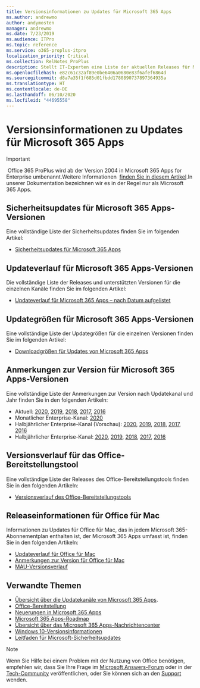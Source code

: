 ```yaml
---
title: Versionsinformationen zu Updates für Microsoft 365 Apps
ms.author: andrewmo
author: andymosten
manager: andrewmo
ms.date: 7/23/2019
ms.audience: ITPro
ms.topic: reference
ms.service: o365-proplus-itpro
localization_priority: Critical
ms.collection: RelNotes_ProPlus
description: Stellt IT-Experten eine Liste der aktuellen Releases für Microsoft 365 Apps für jeden Updatekanal sowie Links zu Anmerkungen zur Version und zum Updateverlauf zur Verfügung.
ms.openlocfilehash: e82c61c32af89e0be6406a0680e83f6afef6864d
ms.sourcegitcommit: d8a7a35f1f685d01fbdd1780890737897364935a
ms.translationtype: HT
ms.contentlocale: de-DE
ms.lasthandoff: 06/10/2020
ms.locfileid: "44695558"
---
```

# <a name="release-information-for-updates-to-microsoft-365-apps"></a>Versionsinformationen zu Updates für Microsoft 365 Apps


> [!IMPORTANT]
> Office 365 ProPlus wird ab der Version 2004 in Microsoft 365 Apps for Enterprise umbenannt.Weitere Informationen  [finden Sie in diesem Artikel](https://go.microsoft.com/fwlink/p/?linkid=2123420).In unserer Dokumentation bezeichnen wir es in der Regel nur als Microsoft 365 Apps.


## <a name="security-updates-for-microsoft-365-apps-releases"></a>Sicherheitsupdates für Microsoft 365 Apps-Versionen

Eine vollständige Liste der Sicherheitsupdates finden Sie im folgenden Artikel:
 - [Sicherheitsupdates für Microsoft 365 Apps](microsoft365-apps-security-updates.md)


## <a name="update-history-for-microsoft-365-apps-releases"></a>Updateverlauf für Microsoft 365 Apps-Versionen

Die vollständige Liste der Releases und unterstützten Versionen für die einzelnen Kanäle finden Sie im folgenden Artikel:

- [Updateverlauf für Microsoft 365 Apps – nach Datum aufgelistet](update-history-microsoft365-apps-by-date.md)


 ## <a name="update-sizes-for-microsoft-365-apps-releases"></a>Updategrößen für Microsoft 365 Apps-Versionen

Eine vollständige Liste der Updategrößen für die einzelnen Versionen finden Sie im folgenden Artikel:
 - [Downloadgrößen für Updates von Microsoft 365 Apps](download-sizes-microsoft365-apps-updates.md)

## <a name="release-notes-for-microsoft-365-apps-releases"></a>Anmerkungen zur Version für Microsoft 365 Apps-Versionen

Eine vollständige Liste der Anmerkungen zur Version nach Updatekanal und Jahr finden Sie in den folgenden Artikeln:
 - Aktuell: [2020](current-channel.md), [2019](monthly-channel-2019.md), [2018](monthly-channel-2018.md), [2017](monthly-channel-2017.md), [2016](monthly-channel-2016.md)
 - Monatlicher Enterprise-Kanal:  [2020](monthly-enterprise-channel.md)
 - Halbjährlicher Enterprise-Kanal (Vorschau): [2020](semi-annual-enterprise-channel-preview.md), [2019](semi-annual-channel-targeted-2019.md), [2018](semi-annual-channel-targeted-2018.md), [2017](semi-annual-channel-targeted-2017.md), [2016](semi-annual-channel-targeted-2016.md)
 - Halbjährlicher Enterprise-Kanal: [2020](semi-annual-enterprise-channel.md), [2019](semi-annual-channel-2019.md), [2018](semi-annual-channel-2018.md), [2017](semi-annual-channel-2017.md), [2016](semi-annual-channel-2016.md)

 ## <a name="release-history-for-office-deployment-tool"></a>Versionsverlauf für das Office-Bereitstellungstool
 Eine vollständige Liste der Releases des Office-Bereitstellungstools finden Sie in den folgenden Artikeln:
 - [Versionsverlauf des Office-Bereitstellungstools](ODT-release-history.md)

## <a name="office-for-mac-release-information"></a>Releaseinformationen für Office für Mac

Informationen zu Updates für Office für Mac, das in jedem Microsoft 365-Abonnementplan enthalten ist, der Microsoft 365 Apps umfasst ist, finden Sie in den folgenden Artikeln:
 - [Updateverlauf für Office für Mac](update-history-office-for-mac.md)
 - [Anmerkungen zur Version für Office für Mac](release-notes-office-for-mac.md)
 - [MAU-Versionsverlauf](release-history-microsoft-autoupdate.md)


## <a name="related-topics"></a>Verwandte Themen

- [Übersicht über die Updatekanäle von Microsoft 365 Apps](https://docs.microsoft.com/deployoffice/overview-of-update-channels-for-office-365-proplus).
- [Office-Bereitstellung](https://docs.microsoft.com/deployoffice/)
- [Neuerungen in Microsoft 365 Apps](https://support.office.com/article/95c8d81d-08ba-42c1-914f-bca4603e1426)
- [Microsoft 365 Apps-Roadmap](https://products.office.com/business/office-365-roadmap)
- [Übersicht über das Microsoft 365 Apps-Nachrichtencenter](https://support.office.com/article/38fb3333-bfcc-4340-a37b-deda509c2093)
- [Windows 10-Versionsinformationen](https://www.microsoft.com/itpro/windows-10/release-information)
- [Leitfaden für Microsoft-Sicherheitsupdates](https://portal.msrc.microsoft.com/)

> [!NOTE]
> Wenn Sie Hilfe bei einem Problem mit der Nutzung von Office benötigen, empfehlen wir, dass Sie Ihre Frage im [Microsoft Answers-Forum](https://answers.microsoft.com/) oder in der [Tech-Community](https://techcommunity.microsoft.com/) veröffentlichen, oder Sie können sich an den [Support](https://support.microsoft.com/contactus) wenden.
